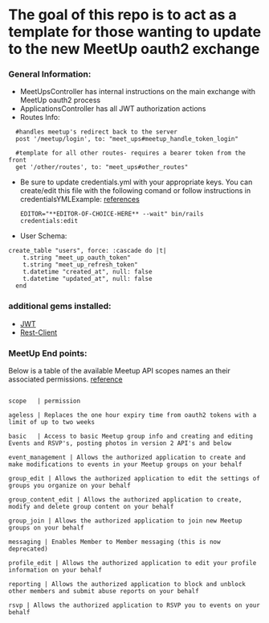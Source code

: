# The goal of this repo is to act as a template for those wanting to update to the new MeetUp oauth2 exchange


### General Information: 
* MeetUpsController has internal instructions on the main exchange with MeetUp oauth2 process
* ApplicationsController has all JWT authorization actions
* Routes Info:
```
  #handles meetup's redirect back to the server
  post '/meetup/login', to: "meet_ups#meetup_handle_token_login"

  #template for all other routes- requires a bearer token from the front
  get '/other/routes', to: "meet_ups#other_routes"
  ```

* Be sure to update credentials.yml with your appropriate keys. You can create/edit this file with the following comand or follow instructions in credentialsYMLExample: 
[references](https://www.viget.com/articles/storing-secret-credentials-in-rails-5-2-and-up)

    ` EDITOR="**EDITOR-OF-CHOICE-HERE** --wait" bin/rails credentials:edit `
* User Schema:
```
create_table "users", force: :cascade do |t|
    t.string "meet_up_oauth_token"
    t.string "meet_up_refresh_token"
    t.datetime "created_at", null: false
    t.datetime "updated_at", null: false
  end
```


### additional gems installed: 
* [JWT](https://github.com/jwt/ruby-jwt)
* [Rest-Client](https://github.com/rest-client/rest-client)


### MeetUp End points:

Below is a table of the available Meetup API scopes names an their associated permissions.
[reference](meetup.com/meetup_api/auth/#oauth2-resources)

```

scope 	| permission

ageless	| Replaces the one hour expiry time from oauth2 tokens with a limit of up to two weeks

basic	| Access to basic Meetup group info and creating and editing Events and RSVP's, posting photos in version 2 API's and below

event_management | Allows the authorized application to create and make modifications to events in your Meetup groups on your behalf

group_edit | Allows the authorized application to edit the settings of groups you organize on your behalf

group_content_edit | Allows the authorized application to create, modify and delete group content on your behalf

group_join | Allows the authorized application to join new Meetup groups on your behalf

messaging | Enables Member to Member messaging (this is now deprecated)

profile_edit | Allows the authorized application to edit your profile information on your behalf

reporting | Allows the authorized application to block and unblock other members and submit abuse reports on your behalf

rsvp | Allows the authorized application to RSVP you to events on your behalf
```
